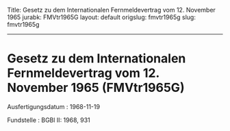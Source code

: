 Title: Gesetz zu dem Internationalen Fernmeldevertrag vom 12. November 1965
jurabk: FMVtr1965G
layout: default
origslug: fmvtr1965g
slug: fmvtr1965g

---

# Gesetz zu dem Internationalen Fernmeldevertrag vom 12. November 1965 (FMVtr1965G)

Ausfertigungsdatum
:   1968-11-19

Fundstelle
:   BGBl II: 1968, 931

